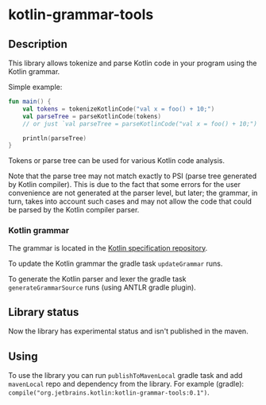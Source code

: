 # kotlin-grammar-tools

## Description

This library allows tokenize and parse Kotlin code in your program using the Kotlin grammar.

Simple example:
```kotlin
fun main() {
    val tokens = tokenizeKotlinCode("val x = foo() + 10;")
    val parseTree = parseKotlinCode(tokens)
    // or just `val parseTree = parseKotlinCode("val x = foo() + 10;")`

    println(parseTree)
}
```

Tokens or parse tree can be used for various Kotlin code analysis.

Note that the parse tree may not match exactly to PSI (parse tree generated by Kotlin compiler).
This is due to the fact that some errors for the user convenience are not generated at the parser level, but later; the grammar, in turn, takes into account such cases and may not allow the code that could be parsed by the Kotlin compiler parser.

### Kotlin grammar

The grammar is located in the [Kotlin specification repository](https://github.com/JetBrains/kotlin-spec/tree/master/src/grammar).

To update the Kotlin grammar the gradle task `updateGrammar` runs.

To generate the Kotlin parser and lexer the gradle task `generateGrammarSource` runs (using ANTLR gradle plugin).

## Library status

Now the library has experimental status and isn't published in the maven.

## Using

To use the library you can run `publishToMavenLocal` gradle task and add `mavenLocal` repo and dependency from the library.
For example (gradle): `compile("org.jetbrains.kotlin:kotlin-grammar-tools:0.1")`.

